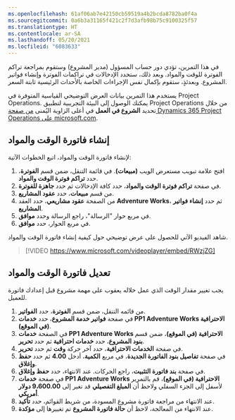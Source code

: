 ```yaml
---
ms.openlocfilehash: 61af06ab7e42150cb59519a4b2bcda8782ba0f4a
ms.sourcegitcommit: 0a6b3a31165f421c2f7d3afb98b75c9100325f57
ms.translationtype: HT
ms.contentlocale: ar-SA
ms.lasthandoff: 05/20/2021
ms.locfileid: "6083633"
---
```

في هذا التمرين، تؤدي دور حساب المسؤول (مدير المشروع) وستقوم بمراجعة تراكم الفوترة للوقت والمواد. وبعد ذلك، ستحدد الإدخالات في تراكمات الفوترة وإنشاء فواتير المشروع. وبعدئذٍ، ستقوم بإكمال نفس الإجراءات الخاصة بالأحداث الرئيسية ثابتة السعر.

يستخدم هذا التمرين بيانات العرض التوضيحي القياسية المتوفرة في Project Operations. يمكنك الوصول إلى البيئة التجريبية لتطبيق Project Operations من خلال تحديد **الشروع في العمل** في أعلى الزاوية اليُمنى [من صفحة Dynamics 365 Project Operations على microsoft.com](https://dynamics.microsoft.com/project-operations/overview//?azure-portal=true).

## <a name="create-a-time-and-material-invoice"></a>إنشاء فاتورة الوقت والمواد

لإنشاء فاتورة الوقت والمواد، اتبع الخطوات الآتية:

1.  افتح علامة تبويب مستعرض الويب **(مبيعات)**. في قائمة التنقل، ضمن قسم **الفوترة**، حدد **تراكم فوترة الوقت والمواد**. 
2.  في صفحة **تراكم فوترة الوقت والمواد**، حدد كافة الإدخالات ثم حدد **جاهزة للفوترة**.
3.  من قسم **مبيعات**، حدد **عقود المشاريع**.
4.  من الصفحة **عقود مشاريعي**، حدد العقد **Adventure Works**، ثم حدد **إنشاء فواتير المشاريع**.
5.  في مربع حوار "الرسالة"، راجع الرسالة وحدد **موافق**.
6.  في مربع الحوار، حدد **موافق**.

شاهد الفيديو الآتي للحصول على عرض توضيحي حول كيفية إنشاء فاتورة الوقت والمواد.
 
 > [!VIDEO https://www.microsoft.com/videoplayer/embed/RWzjZG]


## <a name="modify-a-time-and-material-invoice"></a>تعديل فاتورة الوقت والمواد
يجب تغيير مقدار الوقت الذي عمل خلاله يعقوب على مهمة مشروع قبل إعدادك فاتورة للعميل.

1.  من قائمه التنقل، ضمن قسم **الفوترة**، حدد **الفواتير**.
2.  في صفحة **فواتير خدمة المشروع**، حدد **خدمات PP1 Adventure Works الاحترافية (في الموقع)**.
3.  في الصفحة **خدمات PP1 Adventure Works الاحترافية (في الموقع)**، ضمن قسم **بنود المشروع**، حدد **خدمات احترافية** ثم حدد **تحرير**.
4.  في صفحة **الخدمات الاحترافية**، حدد آخر حركة **وقت** ثم حدد **تحرير**.
5.  في صفحة **تفاصيل بنود الفاتورة الجديدة**، في مربع **الكمية**، أدخل **4.00** ثم حدد **حفظ وإغلاق**.
6.  في صفحة **بند فاتورة التثبيت**، راجع الحركات. عند الانتهاء، حدد **حفظ وإغلاق**.
7.  في صفحة **خدمات PP1 Adventure Works الاحترافية (في الموقع)**، قم بالتمرير لأسفل إلى الجزء السفلي ولاحظ أن **المبلغ التفصيلي** قد تغير إلى **9،600.00 دولار أمريكي**.
8.  عند الانتهاء من مراجعة فاتورة مشروع المسودة، من شريط القوائم، حدد **تأكيد**.
9.  عند الانتهاء من المعالجة، لاحظ أن **حالة فاتورة المشروع** تم تغييرها إلى **مؤكدة**.

